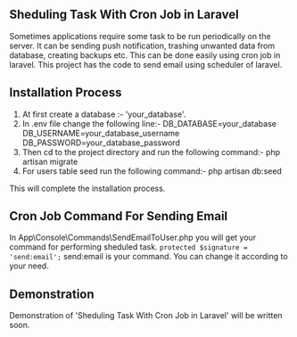 ## Sheduling Task With Cron Job in Laravel

Sometimes applications require some task to be run periodically on the server. It can be sending push notification, trashing unwanted data from database, creating backups etc. This can be done easily using cron job in laravel. This project has the code to send email using scheduler of laravel. 

## Installation Process

1. At first create a database :- 'your_database'.
2. In .env file change the following line:- 
DB_DATABASE=your_database
DB_USERNAME=your_database_username
DB_PASSWORD=your_database_password
3. Then cd to the project directory and run the following command:-
php artisan migrate 
4. For users table seed run the following command:-
php artisan db:seed

This will complete the installation process.

## Cron Job Command For Sending Email

In App\Console\Commands\SendEmailToUser.php you will get your command for performing sheduled task.
<code>protected $signature = 'send:email';</code>
send:email is your command. You can change it according to your need. 

## Demonstration
Demonstration of 'Sheduling Task With Cron Job in Laravel' will be written soon.
